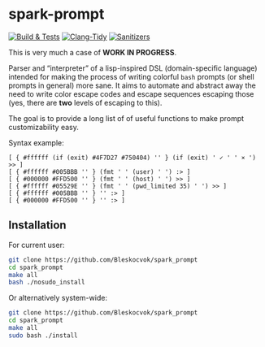 # spark-prompt

[![Build & Tests](https://github.com/Bleskocvok/spark_prompt/actions/workflows/build-test.yml/badge.svg)](https://github.com/Bleskocvok/spark_prompt/actions/workflows/build-test.yml)
[![Clang-Tidy](https://github.com/Bleskocvok/spark_prompt/actions/workflows/tidy.yml/badge.svg)](https://github.com/Bleskocvok/spark_prompt/actions/workflows/tidy.yml)
[![Sanitizers](https://github.com/Bleskocvok/spark_prompt/actions/workflows/sanitizers.yml/badge.svg)](https://github.com/Bleskocvok/spark_prompt/actions/workflows/sanitizers.yml)

This is very much a case of **WORK IN PROGRESS**.

Parser and “interpreter” of a lisp-inspired DSL (domain-specific language) intended for making the process of writing colorful `bash` prompts (or shell prompts in general) more sane. It aims to automate and abstract away the need to write color escape codes and escape sequences escaping those (yes, there are **two** levels of escaping to this).

The goal is to provide a long list of of useful functions to make prompt customizability easy.

Syntax example:
```
[ { #ffffff (if (exit) #4F7D27 #750404) '' } (if (exit) ' ✓ ' ' × ') >> ]
[ { #ffffff #005BBB '' } (fmt ' ' (user) ' ') :> ]
[ { #000000 #FFD500 '' } (fmt ' ' (host) ' ') >> ]
[ { #ffffff #05529E '' } (fmt ' ' (pwd_limited 35) ' ') >> ]
[ { #ffffff #005BBB '' } '' :> ]
[ { #000000 #FFD500 '' } '' :> ]
```

## Installation

For current user:

```sh
git clone https://github.com/Bleskocvok/spark_prompt
cd spark_prompt
make all
bash ./nosudo_install
```

Or alternatively system-wide:

```sh
git clone https://github.com/Bleskocvok/spark_prompt
cd spark_prompt
make all
sudo bash ./install
```
